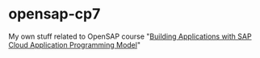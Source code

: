 # opensap-cp7
My own stuff related to OpenSAP course "[Building Applications with SAP Cloud Application Programming Model](https://open.sap.com/courses/cp7)"
